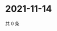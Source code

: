 # 2021-11-14

共 0 条

<!-- BEGIN WEIBO -->
<!-- 最后更新时间 Sun Nov 14 2021 00:20:29 GMT+0800 (China Standard Time) -->

<!-- END WEIBO -->
